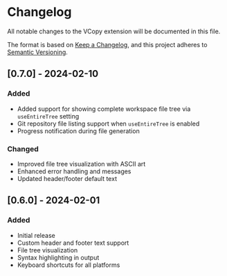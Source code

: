 # Changelog

All notable changes to the VCopy extension will be documented in this file.

The format is based on [Keep a Changelog](https://keepachangelog.com/en/1.0.0/),
and this project adheres to [Semantic Versioning](https://semver.org/spec/v2.0.0.html).

## [0.7.0] - 2024-02-10

### Added
- Added support for showing complete workspace file tree via `useEntireTree` setting
- Git repository file listing support when `useEntireTree` is enabled
- Progress notification during file generation

### Changed
- Improved file tree visualization with ASCII art
- Enhanced error handling and messages
- Updated header/footer default text

## [0.6.0] - 2024-02-01

### Added
- Initial release
- Custom header and footer text support
- File tree visualization
- Syntax highlighting in output
- Keyboard shortcuts for all platforms